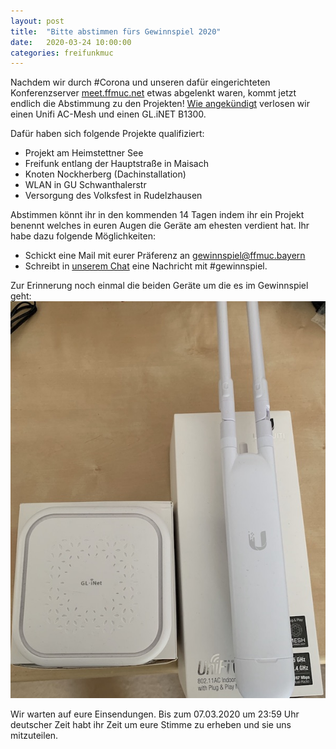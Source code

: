 ```yaml
---
layout: post
title:  "Bitte abstimmen fürs Gewinnspiel 2020"
date:   2020-03-24 10:00:00
categories: freifunkmuc
---
```


Nachdem wir durch #Corona und unseren dafür eingerichteten Konferenzserver [meet.ffmuc.net](/freifunkmuc/2020/03/21/meet/) etwas abgelenkt waren, kommt jetzt endlich die Abstimmung zu den Projekten! [Wie angekündigt](/freifunkmuc/2020/02/28/gewinnspiel/) verlosen wir einen Unifi AC-Mesh und einen GL.iNET B1300.

Dafür haben sich folgende Projekte qualifiziert:
  - Projekt am Heimstettner See
  - Freifunk entlang der Hauptstraße in Maisach
  - Knoten Nockherberg (Dachinstallation)
  - WLAN in GU Schwanthalerstr
  - Versorgung des Volksfest in Rudelzhausen

Abstimmen könnt ihr in den kommenden 14 Tagen indem ihr ein Projekt benennt welches in euren Augen die Geräte am ehesten verdient hat.
Ihr habe dazu folgende Möglichkeiten:
  - Schickt eine Mail mit eurer Präferenz an [gewinnspiel@ffmuc.bayern](mailto:gewinnspiel@ffmuc.bayern)
  - Schreibt in [unserem Chat](https://chat.ffmuc.net) eine Nachricht mit #gewinnspiel.

Zur Erinnerung noch einmal die beiden Geräte um die es im Gewinnspiel geht:
![UAP-AC-M / GL.Inet B1300](/assets/gewinnspiel-2020.jpg)

Wir warten auf eure Einsendungen. Bis zum 07.03.2020 um 23:59 Uhr deutscher Zeit habt ihr Zeit um eure Stimme zu erheben und sie uns mitzuteilen.